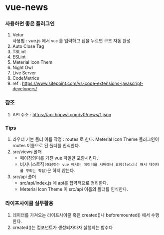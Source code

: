 # vue-news

### 사용하면 좋은 플러그인
1. Vetur   
   사용법 : vue.js 에서 ```vue``` 를 입력하고 탭을 누르면 구조 자동 완성
2. Auto Close Tag
3. TSLint
4. ESLint
5. Meterial Icon Them
6. Night Owl
7. Live Server
8. CodeMetrics
9. ref : https://www.sitepoint.com/vs-code-extensions-javascript-developers/


### 참조
1. API 주소 : https://api.hnpwa.com/v0/news/1.json
   
### Tips
1. 라우터 기본 폴더 이름 작명 : routes 로 한다. Meterial Icon Theme 플러그인이 routes 이름으로 된 폴더를 인식한다.
2. src/views 폴더
   + 페이징의미를 가진 vue 파일만 포함시킨다.
   + 비지니스로직```(해당하는 vue 에서는 데이터를 서버에서 요청(fetch) 해서 데이터를 뿌리는 작업)```은 하지 않는다.
3. src/api 폴더
   + src/api/index.js 에 api를 집약적으로 정리한다.
   + Meterial Icon Theme 이 src/api 이름의 폴더를 인식한다.


### 라이프사이클 실무활용
1. 데이터를 가져오는 라이프사이클 훅은 created()나 beforemounted() 에서 수행한다.
2. created()는 컴포넌트가 생성되자마자 실행되는 함수다